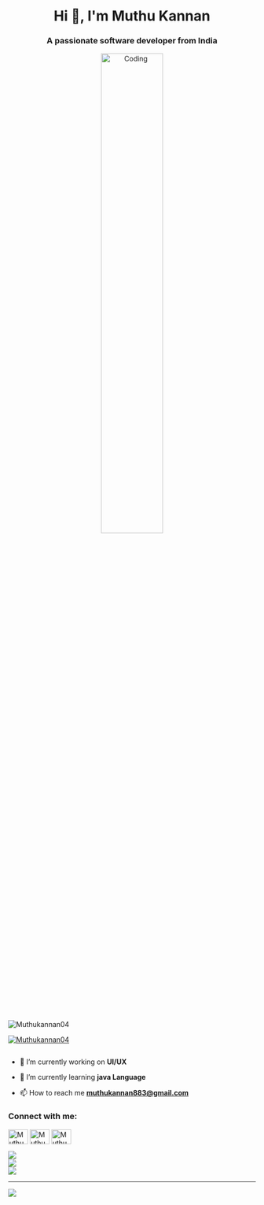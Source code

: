 <h1 align="center">Hi 👋, I'm Muthu Kannan</h1>
<h3 align="center">A passionate software developer from India</h3>
<!--<img align="right" alt="Coding" width="1000" src="https://images.unsplash.com/photo-1457305237443-44c3d5a30b89?q=80&w=1474&auto=format&fit=crop&ixlib=rb-4.0.3&ixid=M3wxMjA3fDB8MHxwaG90by1wYWdlfHx8fGVufDB8fHx8fA%3D%3D">-->
<p align="center">
<img align="middle" alt="Coding" width="50%" src="https://media2.giphy.com/media/v1.Y2lkPTc5MGI3NjExMzF6bGoyOTB4bTByZW15cHpyY2pvMDNzeGF1OW9heG10aTVrNnZwZSZlcD12MV9pbnRlcm5hbF9naWZfYnlfaWQmY3Q9Zw/qgQUggAC3Pfv687qPC/giphy.gif">
</p>
<p align="left"> <img src="https://komarev.com/ghpvc/?username=Muthukannan04&label=Profile%20views&color=0e75b6&style=flat" alt="Muthukannan04" /> </p>

<p align="left"> <a href="https://github.com/ryo-ma/github-profile-trophy"><img src="https://github-profile-trophy.vercel.app/?username=Muthukannan04" alt="Muthukannan04" /></a> </p>

<p align="left"> <a href="https://twitter.com/" target="blank"><img src="https://img.shields.io/twitter/follow/?logo=twitter&style=for-the-badge" alt="" /></a> </p>

- 🔭 I’m currently working on **UI/UX**

- 🌱 I’m currently learning **java Language**

- 📫 How to reach me **muthukannan883@gmail.com**

<h3 align="left">Connect with me:</h3>
<p align="left">
<a href="https://linkedin.com/in/Muthukannan04" target="blank"><img align="center" src="https://raw.githubusercontent.com/rahuldkjain/github-profile-readme-generator/master/src/images/icons/Social/linked-in-alt.svg" alt="Muthukannan04" height="30" width="40" /></a>
<a href="https://instagram.com/Muthukannan04" target="blank"><img align="center" src="https://raw.githubusercontent.com/rahuldkjain/github-profile-readme-generator/master/src/images/icons/Social/instagram.svg" alt="Muthukannan04" height="30" width="40" /></a>
<a href="https://www.codechef.com/users/Muthukannan04" target="blank"><img align="center" src="https://cdn.jsdelivr.net/npm/simple-icons@3.1.0/icons/codechef.svg" alt="Muthukannan04" height="30" width="40" /></a>
</p>



![](https://github-readme-stats.vercel.app/api?username=Muthukannan04&theme=dark&hide_border=false&include_all_commits=false&count_private=false)<br/>
![](https://github-readme-streak-stats.herokuapp.com/?user=Muthukannan04&theme=dark&hide_border=false)<br/>
![](https://github-readme-stats.vercel.app/api/top-langs/?username=Muthukannan04&theme=dark&hide_border=false&include_all_commits=false&count_private=false&layout=compact)

---
[![](https://visitcount.itsvg.in/api?id=Muthukannan04&icon=0&color=0)](https://visitcount.itsvg.in)

<!-- Proudly created with GPRM ( https://gprm.itsvg.in ) -->
